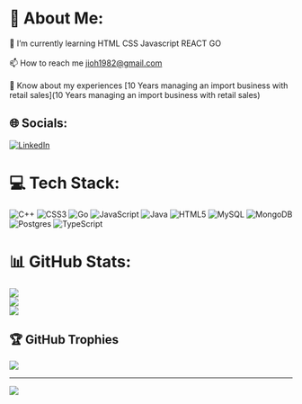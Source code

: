 # 💫 About Me:
🌱 I’m currently learning HTML CSS Javascript REACT GO<br><br>📫 How to reach me jioh1982@gmail.com<br><br>📄 Know about my experiences [10 Years managing an import business with retail sales](10 Years managing an import business with retail sales)


## 🌐 Socials:
[![LinkedIn](https://img.shields.io/badge/LinkedIn-%230077B5.svg?logo=linkedin&logoColor=white)](https://linkedin.com/in/jioh19) 

# 💻 Tech Stack:
![C++](https://img.shields.io/badge/c++-%2300599C.svg?style=for-the-badge&logo=c%2B%2B&logoColor=white) ![CSS3](https://img.shields.io/badge/css3-%231572B6.svg?style=for-the-badge&logo=css3&logoColor=white) ![Go](https://img.shields.io/badge/go-%2300ADD8.svg?style=for-the-badge&logo=go&logoColor=white) ![JavaScript](https://img.shields.io/badge/javascript-%23323330.svg?style=for-the-badge&logo=javascript&logoColor=%23F7DF1E) ![Java](https://img.shields.io/badge/java-%23ED8B00.svg?style=for-the-badge&logo=openjdk&logoColor=white) ![HTML5](https://img.shields.io/badge/html5-%23E34F26.svg?style=for-the-badge&logo=html5&logoColor=white) ![MySQL](https://img.shields.io/badge/mysql-%2300000f.svg?style=for-the-badge&logo=mysql&logoColor=white) ![MongoDB](https://img.shields.io/badge/MongoDB-%234ea94b.svg?style=for-the-badge&logo=mongodb&logoColor=white) ![Postgres](https://img.shields.io/badge/postgres-%23316192.svg?style=for-the-badge&logo=postgresql&logoColor=white) ![TypeScript](https://img.shields.io/badge/typescript-%23007ACC.svg?style=for-the-badge&logo=typescript&logoColor=white)
# 📊 GitHub Stats:
![](https://github-readme-stats.vercel.app/api?username=Jioh19&theme=dark&hide_border=false&include_all_commits=false&count_private=true)<br/>
![](https://github-readme-streak-stats.herokuapp.com/?user=Jioh19&theme=dark&hide_border=false)<br/>
![](https://github-readme-stats.vercel.app/api/top-langs/?username=Jioh19&theme=dark&hide_border=false&include_all_commits=false&count_private=true&layout=compact)

## 🏆 GitHub Trophies
![](https://github-profile-trophy.vercel.app/?username=Jioh19&theme=radical&no-frame=false&no-bg=true&margin-w=4)

---
[![](https://visitcount.itsvg.in/api?id=Jioh19&icon=0&color=0)](https://visitcount.itsvg.in)

<!-- Proudly created with GPRM ( https://gprm.itsvg.in ) -->
